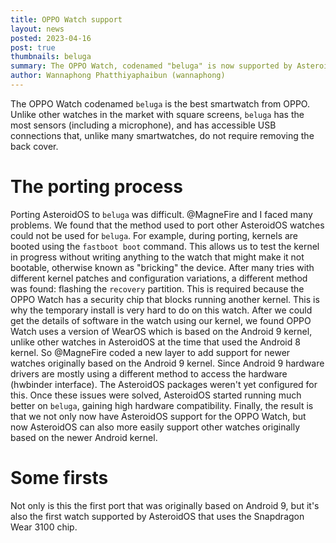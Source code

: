 ```yaml
---
title: OPPO Watch support
layout: news
posted: 2023-04-16
post: true
thumbnails: beluga
summary: The OPPO Watch, codenamed "beluga" is now supported by AsteroidOS.
author: Wannaphong Phatthiyaphaibun (wannaphong)
---
```

The OPPO Watch codenamed `beluga` is the best smartwatch from OPPO. Unlike other watches in the market with square screens, `beluga` has the most sensors (including a microphone), and has accessible USB connections that, unlike many smartwatches, do not require removing the back cover. 

# The porting process #
Porting AsteroidOS to `beluga` was difficult.  @MagneFire and I faced many problems. We found that the method used to port other AsteroidOS watches could not be used for `beluga`. For example, during porting, kernels are booted using the `fastboot boot` command.  This allows us to test the kernel in progress without writing anything to the watch that might make it not bootable, otherwise known as "bricking" the device. After many tries with different kernel patches and configuration variations, a different method was found: flashing the `recovery` partition. This is required because the OPPO Watch has a security chip that blocks running another kernel.  This is why the temporary install is very hard to do on this watch. After we could get the details of software in the watch using our kernel, we found OPPO Watch uses a version of WearOS which is based on the Android 9 kernel, unlike other watches in AsteroidOS at the time that used the Android 8 kernel. So @MagneFire coded a new layer to add support for newer watches originally based on the Android 9 kernel. Since Android 9 hardware drivers are mostly using a different method to access the hardware (hwbinder interface). The AsteroidOS packages weren't yet configured for this. Once these issues were solved, AsteroidOS started running much better on `beluga`, gaining high hardware compatibility. Finally, the result is that we not only now have AsteroidOS support for the OPPO Watch, but now AsteroidOS can also more easily support other watches originally based on the newer Android kernel.

# Some firsts #
Not only is this the first port that was originally based on Android 9, but it's also the first watch supported by AsteroidOS that uses the Snapdragon Wear 3100 chip.
